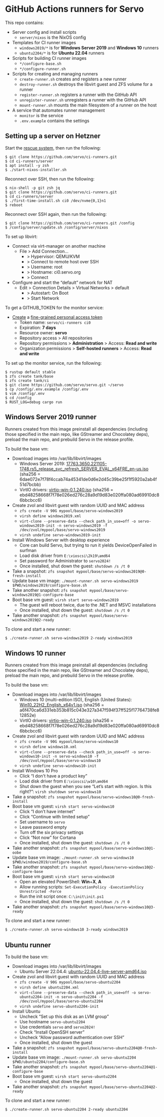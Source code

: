 GitHub Actions runners for Servo
================================

This repo contains:

- Server config and install scripts
    - `server/nixos` is the NixOS config
- Templates for CI runner images
    - `windows2019/*` is for **Windows Server 2019** and **Windows 10** runners
    - `ubuntu2204/*` is for **Ubuntu 22.04** runners
- Scripts for building CI runner images
    - `*/configure-base.sh`
    - `*/configure-runner.sh`
- Scripts for creating and managing runners
    - `create-runner.sh` creates and registers a new runner
    - `destroy-runner.sh` destroys the libvirt guest and ZFS volume for a runner
    - `register-runner.sh` registers a runner with the GitHub API
    - `unregister-runner.sh` unregisters a runner with the GitHub API
    - `mount-runner.sh` mounts the main filesystem of a runner on the host
- A service that automates runner management
    - `monitor` is the service
    - `.env.example` contains the settings

Setting up a server on Hetzner
------------------------------

Start the [rescue system](https://docs.hetzner.com/robot/dedicated-server/troubleshooting/hetzner-rescue-system/), then run the following:

```
$ git clone https://github.com/servo/ci-runners.git
$ cd ci-runners/server
$ apt install -y zsh
$ ./start-nixos-installer.sh
```

Reconnect over SSH, then run the following:

```
$ nix-shell -p git zsh jq
$ git clone https://github.com/servo/ci-runners.git
$ cd ci-runners/server
$ ./first-time-install.sh ci0 /dev/nvme{0,1}n1
$ reboot
```

Reconnect over SSH again, then run the following:

```
$ git clone https://github.com/servo/ci-runners.git /config
$ /config/server/update.sh /config/server/nixos
```

To set up libvirt:

- Connect via virt-manager on another machine
    - File > Add Connection…
        - \> Hypervisor: QEMU/KVM
        - \> Connect to remote host over SSH
        - \> Username: root
        - \> Hostname: ci0.servo.org
        - \> Connect
- Configure and start the “default” network for NAT
    - Edit > Connection Details > Virtual Networks > default
        - \> Autostart: On Boot
        - \> Start Network

To get a GITHUB_TOKEN for the monitor service:

- [Create](https://docs.github.com/en/authentication/keeping-your-account-and-data-secure/managing-your-personal-access-tokens) a [fine-grained personal access token](https://github.com/settings/personal-access-tokens/new)
    - Token name: `servo/ci-runners ci0`
    - Expiration: **7 days**
    - Resource owner: **servo**
    - Repository access > All repositories
    - Repository permissions > **Administration** > Access: **Read and write**
    - Organization permissions > **Self-hosted runners** > Access: **Read and write**

To set up the monitor service, run the following:

```
$ rustup default stable
$ zfs create tank/base
$ zfs create tank/ci
$ git clone https://github.com/servo/servo.git ~/servo
$ cp /config/.env.example /config/.env
$ vim /config/.env
$ cd /config
$ RUST_LOG=debug cargo run
```

Windows Server 2019 runner
--------------------------

Runners created from this image preinstall all dependencies (including those specified in the main repo, like GStreamer and Chocolatey deps), preload the main repo, and prebuild Servo in the release profile.

To build the base vm:

- Download images into /var/lib/libvirt/images
    - Windows Server 2019: [17763.3650.221105-1748.rs5_release_svc_refresh_SERVER_EVAL_x64FRE_en-us.iso](https://software-static.download.prss.microsoft.com/dbazure/988969d5-f34g-4e03-ac9d-1f9786c66749/17763.3650.221105-1748.rs5_release_svc_refresh_SERVER_EVAL_x64FRE_en-us.iso) (sha256 = 6dae072e7f78f4ccab74a45341de0d6e2d45c39be25f1f5920a2ab4f51d7bcbb)
    - VirtIO drivers: [virtio-win-0.1.240.iso](https://fedorapeople.org/groups/virt/virtio-win/direct-downloads/archive-virtio/virtio-win-0.1.240-1/virtio-win-0.1.240.iso) (sha256 = ebd48258668f7f78e026ed276c28a9d19d83e020ffa080ad69910dc86bbcbcc6)
- Create zvol and libvirt guest with random UUID and MAC address
    - `zfs create -V 90G mypool/base/servo-windows2019`
    - `virsh define windows2019.xml`
    - `virt-clone --preserve-data --check path_in_use=off -o servo-windows2019-init -n servo-windows2019 -f /dev/zvol/mypool/base/servo-windows2019`
    - `virsh undefine servo-windows2019-init`
- Install Windows Server with desktop experience
    - Core can build Servo, but trying to run it yields DeviceOpenFailed in surfman
    - Load disk driver from `E:\vioscsi\2k19\amd64`
    - Set password for Administrator to `servo2024!`
    - Once installed, shut down the guest: `shutdown /s /t 0`
- Take a snapshot: `zfs snapshot mypool/base/servo-windows2019@0-fresh-install`
- Update base vm image: `./mount-runner.sh servo-windows2019 $PWD/windows2019/configure-base.sh`
- Take another snapshot: `zfs snapshot mypool/base/servo-windows2019@1-configure-base`
- Boot base vm guest: `virsh start servo-windows2019`
    - The guest will reboot twice, due to the .NET and MSVC installations
    - Once installed, shut down the guest: `shutdown /s /t 0`
- Take another snapshot: `zfs snapshot mypool/base/servo-windows2019@2-ready`

To clone and start a new runner:

```sh
$ ./create-runner.sh servo-windows2019 2-ready windows2019
```

Windows 10 runner
-----------------

Runners created from this image preinstall all dependencies (including those specified in the main repo, like GStreamer and Chocolatey deps), preload the main repo, and prebuild Servo in the release profile.

To build the base vm:

- Download images into /var/lib/libvirt/images
    - Windows 10 (multi-edition ISO), English (United States): [Win10_22H2_English_x64v1.iso](https://www.microsoft.com/en-us/software-download/windows10ISO) (sha256 = a6f470ca6d331eb353b815c043e327a347f594f37ff525f17764738fe812852e)
    - VirtIO drivers: [virtio-win-0.1.240.iso](https://fedorapeople.org/groups/virt/virtio-win/direct-downloads/archive-virtio/virtio-win-0.1.240-1/virtio-win-0.1.240.iso) (sha256 = ebd48258668f7f78e026ed276c28a9d19d83e020ffa080ad69910dc86bbcbcc6)
- Create zvol and libvirt guest with random UUID and MAC address
    - `zfs create -V 90G mypool/base/servo-windows10`
    - `virsh define windows10.xml`
    - `virt-clone --preserve-data --check path_in_use=off -o servo-windows10-init -n servo-windows10 -f /dev/zvol/mypool/base/servo-windows10`
    - `virsh undefine servo-windows10-init`
- Install Windows 10 Pro
    - Click “I don't have a product key”
    - Load disk driver from `E:\vioscsi\w10\amd64`
    - Shut down the guest when you see “Let’s start with region. Is this right?”: `virsh shutdown servo-windows10`
- Take a snapshot: `zfs snapshot mypool/base/servo-windows10@0-fresh-install`
- Boot base vm guest: `virsh start servo-windows10`
    - Click “I don’t have internet”
    - Click “Continue with limited setup”
    - Set username to `servo`
    - Leave password empty
    - Turn off the six privacy settings
    - Click “Not now” for Cortana
    - Once installed, shut down the guest: `shutdown /s /t 0`
- Take another snapshot: `zfs snapshot mypool/base/servo-windows10@1-oobe`
- Update base vm image: `./mount-runner.sh servo-windows10 $PWD/windows2019/configure-base.sh`
- Take another snapshot: `zfs snapshot mypool/base/servo-windows10@2-configure-base`
- Boot base vm guest: `virsh start servo-windows10`
    - Open an elevated PowerShell: **Win**+**X**, **A**
    - Allow running scripts: `Set-ExecutionPolicy -ExecutionPolicy Unrestricted -Force`
    - Run the init script once: `C:\init\init.ps1`
    - Once installed, shut down the guest: `shutdown /s /t 0`
- Take another snapshot: `zfs snapshot mypool/base/servo-windows10@3-ready`

To clone and start a new runner:

```sh
$ ./create-runner.sh servo-windows10 3-ready windows2019
```

Ubuntu runner
-------------

To build the base vm:

- Download images into /var/lib/libvirt/images
    - Ubuntu Server 22.04.4: [ubuntu-22.04.4-live-server-amd64.iso](http://mirror.internode.on.net/pub/ubuntu/releases/22.04.4/ubuntu-22.04.4-live-server-amd64.iso)
- Create zvol and libvirt guest with random UUID and MAC address
    - `zfs create -V 90G mypool/base/servo-ubuntu2204`
    - `virsh define ubuntu2204.xml`
    - `virt-clone --preserve-data --check path_in_use=off -o servo-ubuntu2204-init -n servo-ubuntu2204 -f /dev/zvol/mypool/base/servo-ubuntu2204`
    - `virsh undefine servo-ubuntu2204-init`
- Install Ubuntu
    - Uncheck “Set up this disk as an LVM group”
    - Use hostname `servo-ubuntu2204`
    - Use credentials `servo` and `servo2024!`
    - Check “Install OpenSSH server”
    - Uncheck “Allow password authentication over SSH”
    - Once installed, shut down the guest
- Take a snapshot: `zfs snapshot mypool/base/servo-ubuntu2204@0-fresh-install`
- Update base vm image: `./mount-runner.sh servo-ubuntu2204 $PWD/ubuntu2204/configure-base.sh`
- Take another snapshot: `zfs snapshot mypool/base/servo-ubuntu2204@1-configure-base`
- Boot base vm guest: `virsh start servo-ubuntu2204`
    - Once installed, shut down the guest
- Take another snapshot: `zfs snapshot mypool/base/servo-ubuntu2204@2-ready`

To clone and start a new runner:

```sh
$ ./create-runner.sh servo-ubuntu2204 2-ready ubuntu2204
```
